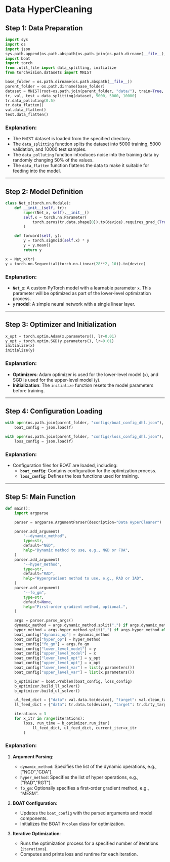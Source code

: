 # Data HyperCleaning

## Step 1: Data Preparation

```python
import sys
import os
import json
sys.path.append(os.path.abspath(os.path.join(os.path.dirname(__file__), "..")))
import boat
import torch
from .util_file import data_splitting, initialize
from torchvision.datasets import MNIST

base_folder = os.path.dirname(os.path.abspath(__file__))
parent_folder = os.path.dirname(base_folder)
dataset = MNIST(root=os.path.join(parent_folder, "data/"), train=True, download=True)
tr, val, test = data_splitting(dataset, 5000, 5000, 10000)
tr.data_polluting(0.5)
tr.data_flatten()
val.data_flatten()
test.data_flatten()
```

### Explanation:
- The `MNIST` dataset is loaded from the specified directory.
- The `data_splitting` function splits the dataset into 5000 training, 5000 validation, and 10000 test samples.
- The `data_polluting` function introduces noise into the training data by randomly changing 50% of the values.
- The `data_flatten` function flattens the data to make it suitable for feeding into the model.

---

## Step 2: Model Definition

```python
class Net_x(torch.nn.Module):
    def __init__(self, tr):
        super(Net_x, self).__init__()
        self.x = torch.nn.Parameter(
            torch.zeros(tr.data.shape[0]).to(device).requires_grad_(True)
        )

    def forward(self, y):
        y = torch.sigmoid(self.x) * y
        y = y.mean()
        return y

x = Net_x(tr)
y = torch.nn.Sequential(torch.nn.Linear(28**2, 10)).to(device)
```

### Explanation:
- **`Net_x`**: A custom PyTorch model with a learnable parameter `x`. This parameter will be optimized as part of the lower-level optimization process.
- **`y` model**: A simple neural network with a single linear layer.

---

## Step 3: Optimizer and Initialization

```python
x_opt = torch.optim.Adam(x.parameters(), lr=0.01)
y_opt = torch.optim.SGD(y.parameters(), lr=0.01)
initialize(x)
initialize(y)
```

### Explanation:
- **Optimizers**: Adam optimizer is used for the lower-level model (`x`), and SGD is used for the upper-level model (`y`).
- **Initialization**: The `initialize` function resets the model parameters before training.

---

## Step 4: Configuration Loading

```python
with open(os.path.join(parent_folder, "configs/boat_config_dhl.json"), "r") as f:
    boat_config = json.load(f)

with open(os.path.join(parent_folder, "configs/loss_config_dhl.json"), "r") as f:
    loss_config = json.load(f)
```

### Explanation:
- Configuration files for BOAT are loaded, including:
  - **`boat_config`**: Contains configuration for the optimization process.
  - **`loss_config`**: Defines the loss functions used for training.

---

## Step 5: Main Function

```python
def main():
    import argparse

    parser = argparse.ArgumentParser(description="Data HyperCleaner")

    parser.add_argument(
        "--dynamic_method",
        type=str,
        default="NGD",
        help="Dynamic method to use, e.g., NGD or FOA",
    )
    parser.add_argument(
        "--hyper_method",
        type=str,
        default="RAD",
        help="Hypergradient method to use, e.g., RAD or IAD",
    )
    parser.add_argument(
        "--fo_gm",
        type=str,
        default=None,
        help="First-order gradient method, optional.",
    )

    args = parser.parse_args()
    dynamic_method = args.dynamic_method.split(",") if args.dynamic_method else None
    hyper_method = args.hyper_method.split(",") if args.hyper_method else None
    boat_config["dynamic_op"] = dynamic_method
    boat_config["hyper_op"] = hyper_method
    boat_config["fo_gm"] = args.fo_gm
    boat_config["lower_level_model"] = y
    boat_config["upper_level_model"] = x
    boat_config["lower_level_opt"] = y_opt
    boat_config["upper_level_opt"] = x_opt
    boat_config["lower_level_var"] = list(y.parameters())
    boat_config["upper_level_var"] = list(x.parameters())

    b_optimizer = boat.Problem(boat_config, loss_config)
    b_optimizer.build_ll_solver()
    b_optimizer.build_ul_solver()

    ul_feed_dict = {"data": val.data.to(device), "target": val.clean_target.to(device)}
    ll_feed_dict = {"data": tr.data.to(device), "target": tr.dirty_target.to(device)}

    iterations = 3
    for x_itr in range(iterations):
        loss, run_time = b_optimizer.run_iter(
            ll_feed_dict, ul_feed_dict, current_iter=x_itr
        )

```

### Explanation:
1. **Argument Parsing**:
   - `dynamic_method`: Specifies the list of the dynamic operations, e.g., ["NGD","GDA"].
   - `hyper_method`: Specifies the list of hyper operations, e.g., ["RAD","RGT"].
   - `fo_gm`: Optionally specifies a first-order gradient method, e.g., “MESM”.

2. **BOAT Configuration**:
   - Updates the `boat_config` with the parsed arguments and model components.
   - Initializes the BOAT `Problem` class for optimization.

3. **Iterative Optimization**:
   - Runs the optimization process for a specified number of iterations (`iterations`).
   - Computes and prints loss and runtime for each iteration.
